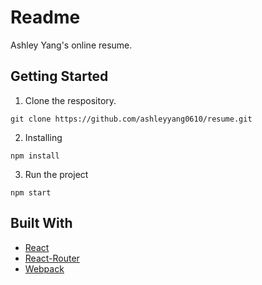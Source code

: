 # Readme

Ashley Yang's online resume.

## Getting Started

1. Clone the respository.
```
git clone https://github.com/ashleyyang0610/resume.git
```
2. Installing 
```
npm install
```

3. Run the project
```
npm start
```

## Built With

* [React](https://reactjs.org/)
* [React-Router](https://reacttraining.com/react-router/)
* [Webpack](https://webpack.js.org/)
